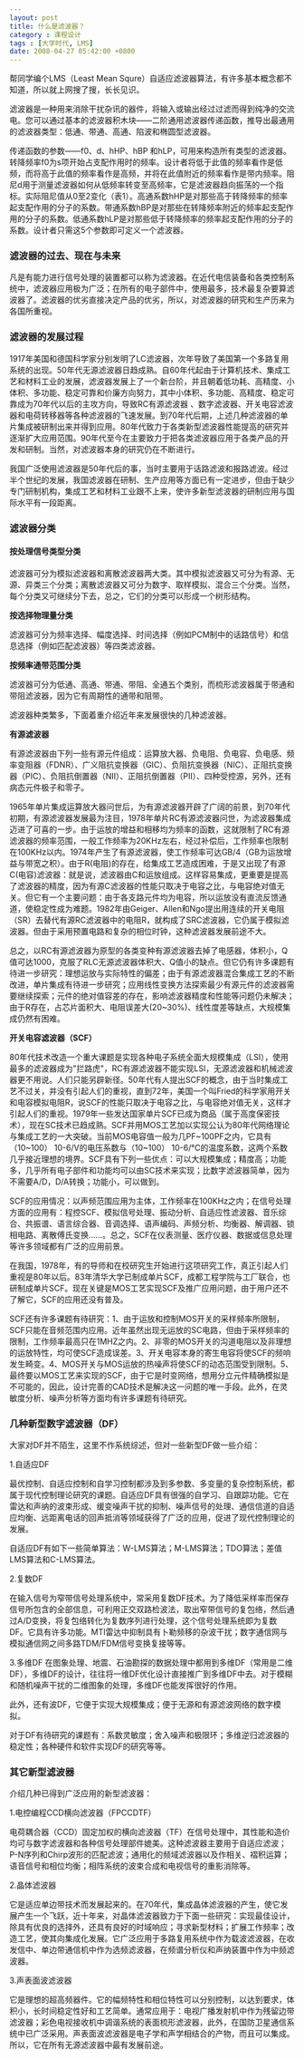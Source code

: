 ```yaml
---
layout: post
title: 什么是滤波器？
category : 课程设计
tags : [大学时代, LMS]
date: 2008-04-27 05:42:00 +0800
---
```


帮同学编个LMS（Least Mean Squre）自适应滤波器算法，有许多基本概念都不知道，所以就上网搜了搜，长长见识。

滤波器是一种用来消除干扰杂讯的器件，将输入或输出经过过滤而得到纯净的交流电。您可以通过基本的滤波器积木块——二阶通用滤波器传递函数，推导出最通用的滤波器类型：低通、带通、高通、陷波和椭圆型滤波器。

传递函数的参数——f0、d、hHP、hBP 和hLP，可用来构造所有类型的滤波器。转降频率f0为s项开始占支配作用时的频率。设计者将低于此值的频率看作是低频，而将高于此值的频率看作是高频，并将在此值附近的频率看作是带内频率。阻尼d用于测量滤波器如何从低频率转变至高频率，它是滤波器趋向振荡的一个指标。实际阻尼值从0至2变化（表1）。高通系数hHP是对那些高于转降频率的频率起支配作用的分子的系数。带通系数hBP是对那些在转降频率附近的频率起支配作用的分子的系数。低通系数hLP是对那些低于转降频率的频率起支配作用的分子的系数。设计者只需这5个参数即可定义一个滤波器。

### 滤波器的过去、现在与未来

凡是有能力进行信号处理的装置都可以称为滤波器。在近代电信装备和各类控制系统中，滤波器应用极为广泛；在所有的电子部件中，使用最多，技术最复杂要算滤波器了。滤波器的优劣直接决定产品的优劣，所以，对滤波器的研究和生产历来为各国所重视。

### 滤波器的发展过程

1917年美国和德国科学家分别发明了LC滤波器，次年导致了美国第一个多路复用系统的出现。50年代无源滤波器日趋成熟。自60年代起由于计算机技术、集成工艺和材料工业的发展，滤波器发展上了一个新台阶，并且朝着低功耗、高精度、小体积、多功能、稳定可靠和价廉方向努力，其中小体积、多功能、高精度、稳定可靠成为70年代以后的主攻方向，导致RC有源滤波器 、数字滤波器、开关电容滤波器和电荷转移器等各种滤波器的飞速发展。到70年代后期，上述几种滤波器的单片集成被研制出来并得到应用。80年代致力于各类新型滤波器性能提高的研究并逐渐扩大应用范围。90年代至今在主要致力于把各类滤波器应用于各类产品的开发和研制。当然，对滤波器本身的研究仍在不断进行。

我国广泛使用滤波器是50年代后的事，当时主要用于话路滤波和报路滤波。经过半个世纪的发展，我国滤波器在研制、生产应用等方面已有一定进步，但由于缺少专门研制机构，集成工艺和材料工业跟不上来，使许多新型滤波器的研制应用与国际水平有一段距离。

### 滤波器分类

#### 按处理信号类型分类

滤波器可分为模拟滤波器和离散滤波器两大类。其中模拟滤波器又可分为有源、无源、异类三个分类；离散滤波器又可分为数字、取样模拟、混合三个分类。当然，每个分类又可继续分下去，总之，它们的分类可以形成一个树形结构。

**按选择物理量分类**

滤波器可分为频率选择、幅度选择、时间选择（例如PCM制中的话路信号）和信息选择（例如匹配滤波器）等四类滤波器。

**按频率通带范围分类**

滤波器可分为低通、高通、带通、带阻、全通五个类别，而梳形滤波器属于带通和带阻滤波器，因为它有周期性的通带和阻带。

滤波器种类繁多，下面着重介绍近年来发展很快的几种滤波器。

**有源滤波器**

有源滤波器由下列一些有源元件组成：运算放大器、负电阻、负电容、负电感、频率变阻器（FDNR）、广义阻抗变换器（GIC）、负阻抗变换器（NIC）、正阻抗变换器（PIC）、负阻抗倒置器（NII）、正阻抗倒置器（PII）、四种受控源，另外，还有病态元件极子和零子。

1965年单片集成运算放大器问世后，为有源滤波器开辟了广阔的前景，到70年代初期，有源滤波器发展最为注目，1978年单片RC有源滤波器问世，为滤波器集成迈进了可喜的一步。由于运放的增益和相移均为频率的函数，这就限制了RC有源滤波器的频率范围，一般工作频率为20KHz左右，经过补偿后，工作频率也限制在100KHz以内。1974年产生了有源滤波器，使工作频率可达GB/4（GB为运放增益与带宽之积）。由于R(电阻)的存在，给集成工艺造成困难，于是又出现了有源C(电容)滤波器：就是说，滤波器由C和运放组成。这样容易集成，更重要是提高了滤波器的精度，因为有源C滤波器的性能只取决于电容之比，与电容绝对值无关。但它有一个主要问题：由于各支路元件均为电容，所以运放没有直流反馈通道，使稳定性成为难题。1982年由Geiger、Allen和Ngo提出用连续的开关电阻（SR）去替代有源RC滤波器中的电阻R，就构成了SRC滤波器，它仍属于模拟滤波器。但由于采用预置电路和复杂的相位时钟，这种滤波器发展前途不大。

总之，以RC有源滤波器为原型的各类变种有源滤波器去掉了电感器，体积小，Q值可达1000，克服了RLC无源滤波器体积大、Q值小的缺点。但它仍有许多课题有待进一步研究：理想运放与实际特性的偏差；由于有源滤波器混合集成工艺的不断改进，单片集成有待进一步研究；应用线性变换方法探索最少有源元件的滤波器需要继续探索；元件的绝对值容差的存在，影响滤波器精度和性能等问题仍未解决；由于R存在，占芯片面积大、电阻误差大(20~30%)、线性度差等缺点，大规模集成仍然有困难。

**开关电容滤波器（SCF）**

80年代技术改造一个重大课题是实现各种电子系统全面大规模集成（LSI），使用最多的滤波器成为"拦路虎"，RC有源滤波器不能实现LSI，无源滤波器和机械滤波器更不用说。人们只能另辟新径。50年代有人提出SCF的概念，由于当时集成工艺不过关，并没有引起人们的重视，直到72年，美国一个叫Fried的科学家用开关和电容模拟电阻R，说SCF的性能只取决于电容之比，与电容绝对值无关，这样才引起人们的重视。1979年一些发达国家单片SCF已成为商品（属于高度保密技术），现在SC技术已趋成熟。SCF并用MOS工艺加以实现公认为80年代网络理论与集成工艺的一大突破。当前MOS电容值一般为几PF~100PF之内，它具有（10~100） 10-6/V的电压系数与（10~100） 10-6/℃的温度系数，这两个系数几乎接近理想的境界。SCF具有下列一些优点：可以大规模集成；精度高；功能多，几乎所有电子部件和功能均可以由SC技术来实现；比数字滤波器简单，因为不需要A/D，D/A转换；功能小，可以做到。

SCF的应用情况：以声频范围应用为主体，工作频率在100KHz之内；在信号处理方面的应用有：程控SCF、模拟信号处理、振动分析、自适应性滤波器、音乐综合、共振谱、语言综合器、音调选择、语声编码、声频分析、均衡器、解调器、锁相电路、离散傅氏变换……。总之，SCF在仪表测量、医疗仪器、数据或信息处理等许多领域都有广泛的应用前景。

在我国，1978年，有的导师和在校研究生开始进行这项研究工作，真正引起人们重视是80年以后。83年清华大学已制成单片SCF，成都工程学院与工厂联合，也研制成单片SCF。现在关键是MOS工艺实现SCF及推广应用问题，由于用户还不了解它，SCF的应用还没有普及。

SCF还有许多课题有待研究：1、由于运放和控制MOS开关的采样频率所限制，SCF只能在音频范围内应用。近年虽然出现无运放的SC电路，但由于采样频率的限制，工作频率最高只在1MHZ之内。2、非零的MOS开关的沟道电阻以及非理想的运放特性，均可使SCF造成误差。3、开关电容本身的寄生电容将使SCF的频响发生畸变。4、MOS开关与MOS运放的热噪声将使SCF的动态范围受到限制。5、最终要以MOS工艺来实现的SCF，由于它是时变网络，想用分立元件精确模拟是不可能的，因此，设计完善的CAD技术是解决这一问题的唯一手段。此外，在灵敏度分析、噪声分析等方面均有许多课题有待研究。

### 几种新型数字滤波器（DF）

大家对DF并不陌生，这里不作系统综述，但对一些新型DF做一些介绍：

1.自适应DF

最优控制、自适应控制和自学习控制都涉及到多参数、多变量的复杂控制系统，都属于现代控制理论研究的课题。自适应DF具有很强的自学习、自跟踪功能。它在雷达和声纳的波束形成、缓变噪声干扰的抑制、噪声信号的处理、通信信道的自适应均衡、远距离电话的回声抵消等领域获得了广泛的应用，促进了现代控制理论的发展。

自适应DF有如下一些简单算法：W-LMS算法；M-LMS算法；TDO算法；差值LMS算法和C-LMS算法。

2.复数DF

在输入信号为窄带信号处理系统中，常采用复数DF技术。为了降低采样率而保存信号所包含的全部信息，可利用正交双路检波法，取出窄带信号的复包络，然后通过A/D变换，将复包络转化为复数序列进行处理，这个信号处理系统即为复数DF。它具有许多功能。MTI雷达中抑制具有卜勒频移的杂波干扰；数字通信网与模拟通信网之间多路TDM/FDM信号变换复接等等。

3.多维DF
在图象处理、地震、石油勘探的数据处理中都用到多维DF（常用是二维DF），多维DF的设计，往往将一维DF优化设计直接推广到多维DF中去。对于模糊和随机噪声干扰的二维图象的处理，多维DF也能发挥很好的作用。

此外，还有波DF，它便于实现大规模集成；便于无源和有源滤波网络的数字模拟。

对于DF有待研究的课题有：系数灵敏度；舍入噪声和极限环；多维逆归滤波器的稳定性；各种硬件和软件实现DF的研究等等。

### 其它新型滤波器

介绍几种已得到广泛应用的新型滤波器：

1.电控编程CCD横向滤波器（FPCCDTF）

电荷耦合器（CCD）固定加权的横向滤波器（TF）在信号处理中，其性能和造价均可与数字滤波器和各种信号处理部件媲美。这种滤波器主要用于自适应滤波；P-N序列和Chirp波形的匹配滤波；通用化的频域滤波器以及作相关、褶积运算；语音信号和相位均衡；相阵系统的波束合成和电视信号的重影消除等。

2.晶体滤波器

它是适应单边带技术而发展起来的。在70年代，集成晶体滤波器的产生，使它发展产生一个飞跃，近十年来，对晶体滤波器致力于下面一些研究：实现最佳设计，除具有优良的选择外，还具有良好的时域响应；寻求新型材料；扩展工作频率；改造工艺，使其向集成化发展。它广泛应用于多路复用系统中作为载波滤波器，在收发信中、单边带通信机中作为选频滤波器，在频谱分析仪和声纳装置中作为中频滤波器。

3.声表面波滤波器

它是理想的超高频器件。它的幅频特性和相位特性可以分别控制，以达到要求，体积小，长时间稳定性好和工艺简单。通常应用于：电视广播发射机中作为残留边带滤波器；彩色电视接收机中调谐系统的表面梳形滤波器，此外，在国防卫星通信系统中已广泛采用。声表面波滤波器是电子学和声学相结合的产物，而且可以集成。所以，它在所有无源滤波器中最有发展前途。

